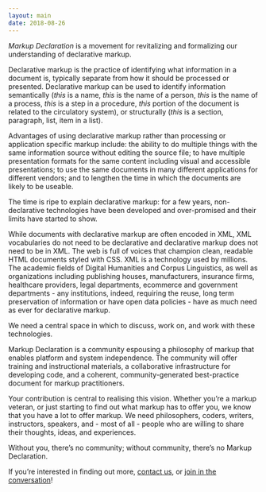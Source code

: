 ```yaml
---
layout: main
date: 2018-08-26
---
```


_Markup Declaration_ is a movement for revitalizing and
formalizing our understanding of declarative markup.

Declarative markup is the practice of identifying what information in
a document is, typically separate from how it should be processed or
presented. Declarative markup can be used to identify information
semantically (*this* is a name, *this* is the name of a person, *this*
is the name of a process, *this* is a step in a procedure, *this*
portion of the document is related to the circulatory system), or
structurally (*this* is a section, paragraph, list, item in a list).

Advantages of using declarative markup rather than processing or
application specific markup include: the ability to do multiple things
with the same information source without editing the source file; to
have multiple presentation formats for the same content including
visual and accessible presentations; to use the same documents in many
different applications for different vendors; and to lengthen the time
in which the documents are likely to be useable.

The time is ripe to explain declarative markup: for a few years, 
non-declarative technologies have been developed and over-promised and their 
limits have started to show.

While documents with declarative markup are often encoded in XML, XML 
vocabularies do not need to be declarative and declarative markup does 
not need to be in XML. The web is full of voices that champion clean, 
readable HTML documents styled with CSS. XML is a technology used by millions. 
The academic fields of Digital Humanities and Corpus Linguistics, as well as 
organizations including publishing houses, manufacturers, insurance firms, 
healthcare providers, legal departments, ecommerce and government 
departments - any institutions, indeed, requiring the reuse, 
long term preservation of information or have open data 
policies - have as much need as ever for declarative markup.

We need a central space in which to discuss, work on, and work with
these technologies.

Markup Declaration is a community espousing a philosophy of markup
that enables platform and system independence. The community will
offer training and instructional materials, a collaborative
infrastructure for developing code, and a coherent,
community-generated best-practice document for markup practitioners.

Your contribution is central to realising this vision. Whether you’re
a markup veteran, or just starting to find out what markup has to
offer you, we know that you have a lot to offer markup. We need
philosophers, coders, writers, instructors, speakers, and - most of
all - people who are willing to share their thoughts, ideas, and
experiences.

Without you, there’s no community; without community, there’s no
Markup Declaration.

If you’re interested in finding out more, [contact us](/contact),
or [join in the conversation](http://www.mulberrytech.com/markupdeclaration.html)!

